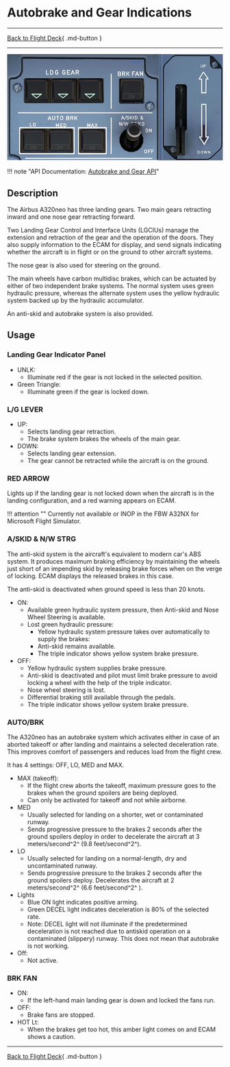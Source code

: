 # Autobrake and Gear Indications

---

[Back to Flight Deck](../index.md){ .md-button }

---

![Autobrake and gear indicators, Brake Fan and A/SKID](../../../assets/a32nx-briefing/front/Autobrake-gear.jpg "Autobrake and gear indicators, Brake Fan and A/SKID")

!!! note "API Documentation: [Autobrake and Gear API](../../a32nx_api.md#autobrake-gear-lever-and-gear-annunciation)"

## Description

The Airbus A320neo has three landing gears. Two main gears retracting inward and one nose gear retracting forward.

Two Landing Gear Control and Interface Units (LGCIUs) manage the extension and retraction of the gear and the operation of the doors. They also supply information to the ECAM for display, and send signals indicating whether the aircraft is in flight or on the ground to other aircraft systems.

The nose gear is also used for steering on the ground.

The main wheels have carbon multidisc brakes, which can be actuated by either of two independent brake systems.
The normal system uses green hydraulic pressure, whereas the alternate system uses the yellow hydraulic system backed up by the hydraulic accumulator.

An anti-skid and autobrake system is also provided.

## Usage

### Landing Gear Indicator Panel

- UNLK:
    - Illuminate red if the gear is not locked in the selected position.
- Green Triangle:
    - Illuminate green if the gear is locked down.

### L/G LEVER

- UP:
    - Selects landing gear retraction.
    - The brake system brakes the wheels of the main gear.
- DOWN:
    - Selects landing gear extension.
    - The gear cannot be retracted while the aircraft is on the ground.

### RED ARROW

Lights up if the landing gear is not locked down when the aircraft is in the landing configuration, and a red warning appears on ECAM.

!!! attention ""
    Currently not available or INOP in the FBW A32NX for Microsoft Flight Simulator.

### A/SKID & N/W STRG

The anti-skid system is the aircraft's equivalent to modern car's ABS system. It produces maximum braking efficiency by maintaining the wheels just short of an impending skid by releasing brake forces when on the verge of locking. ECAM displays the released brakes in this case.

The anti-skid is deactivated when ground speed is less than 20 knots.

- ON:
    - Available green hydraulic system pressure, then Anti-skid and Nose Wheel Steering is available.
    - Lost green hydraulic pressure:
        - Yellow hydraulic system pressure takes over automatically to supply the brakes:
        - Anti-skid remains available.
        - The triple indicator shows yellow system brake pressure.
- OFF:
    - Yellow hydraulic system supplies brake pressure.
    - Anti-skid is deactivated and pilot must limit brake pressure to avoid locking a wheel with the help of the triple indicator.
    - Nose wheel steering is lost.
    - Differential braking still available through the pedals.
    - The triple indicator shows yellow system brake pressure.

### AUTO/BRK

The A320neo has an autobrake system which activates either in case of an aborted takeoff or after landing and maintains a selected deceleration rate. This improves comfort of passengers and reduces load from the flight crew.

It has 4 settings: OFF, LO, MED and MAX.

- MAX (takeoff):
    - If the flight crew aborts the takeoff, maximum pressure goes to the brakes when the ground spoilers are being deployed.
    - Can only be activated for takeoff and not while airborne.
- MED
    - Usually selected for landing on a shorter, wet or contaminated runway.
    - Sends progressive pressure to the brakes 2 seconds after the ground spoilers deploy in order to decelerate the aircraft at 3 meters/second^2^ (9.8 feet/second^2^).
- LO
    - Usually selected for landing on a normal-length, dry and uncontaminated runway.
    - Sends progressive pressure to the brakes 2 seconds after the ground spoilers deploy. Decelerates the aircraft at 2 meters/second^2^ (6.6 feet/second^2^ ).
- Lights
    - Blue ON light indicates positive arming.
    - Green DECEL light indicates deceleration is 80% of the selected rate.
    - Note: DECEL light will not illuminate if the predetermined deceleration is not reached due to antiskid operation on a contaminated (slippery) runway. This does not mean that autobrake is not working.
- Off:
    - Not active.

### BRK FAN

- ON:
    - If the left-hand main landing gear is down and locked the fans run.
- OFF:
    - Brake fans are stopped.
- HOT Lt:
    - When the brakes get too hot, this amber light comes on and ECAM shows a caution.

---

[Back to Flight Deck](../index.md){ .md-button }
